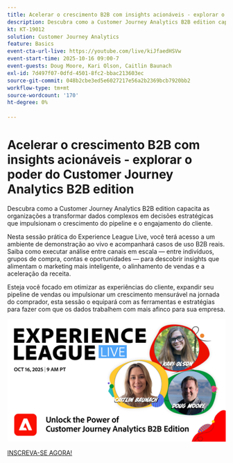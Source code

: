 ```yaml
---
title: Acelerar o crescimento B2B com insights acionáveis - explorar o poder do Customer Journey Analytics B2B edition
description: Descubra como a Customer Journey Analytics B2B edition capacita as organizações a transformar dados complexos em decisões estratégicas que impulsionam o crescimento do pipeline e o engajamento do cliente.
kt: KT-19012
solution: Customer Journey Analytics
feature: Basics
event-cta-url-live: https://youtube.com/live/kiJfaedHSVw
event-start-time: 2025-10-16 09:00-7
event-guests: Doug Moore, Kari Olson, Caitlin Baunach
exl-id: 7d497f07-0dfd-4501-8fc2-bbac213603ec
source-git-commit: 048b2cbe3ed5e6027217e56a2b2369bcb7920bb2
workflow-type: tm+mt
source-wordcount: '170'
ht-degree: 0%

---
```


# Acelerar o crescimento B2B com insights acionáveis - explorar o poder do Customer Journey Analytics B2B edition

Descubra como a Customer Journey Analytics B2B edition capacita as organizações a transformar dados complexos em decisões estratégicas que impulsionam o crescimento do pipeline e o engajamento do cliente.

Nesta sessão prática do Experience League Live, você terá acesso a um ambiente de demonstração ao vivo e acompanhará casos de uso B2B reais. Saiba como executar análise entre canais em escala — entre indivíduos, grupos de compra, contas e oportunidades — para descobrir insights que alimentam o marketing mais inteligente, o alinhamento de vendas e a aceleração da receita.

Esteja você focado em otimizar as experiências do cliente, expandir seu pipeline de vendas ou impulsionar um crescimento mensurável na jornada do comprador, esta sessão o equipará com as ferramentas e estratégias para fazer com que os dados trabalhem com mais afinco para sua empresa.

[![ExL LIVE 16 de outubro de 2025](../assets/exl-live-episode-10-16-25-web-banner.png)](https://engage.adobe.com/ExpLeagueLive-251016.html)

[INSCREVA-SE AGORA!](https://engage.adobe.com/ExpLeagueLive-251016.html)
